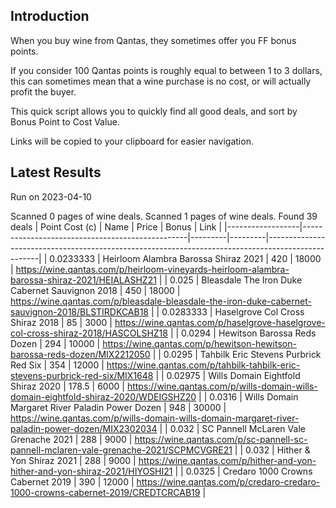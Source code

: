## Introduction

When you buy wine from Qantas, they sometimes offer you FF bonus points. 

If you consider 100 Qantas points is roughly equal to between 1 to 3 dollars, this can sometimes mean that a wine purchase is no cost, or will actually profit the buyer.

This quick script allows you to quickly find all good deals, and sort by Bonus Point to Cost Value.

Links will be copied to your clipboard for easier navigation.

## Latest Results

Run on 2023-04-10

Scanned 0 pages of wine deals.
Scanned 1 pages of wine deals.
Found 39 deals
|   Point Cost (c) | Name                                            |   Price |   Bonus | Link                                                                                              |
|------------------|-------------------------------------------------|---------|---------|---------------------------------------------------------------------------------------------------|
|        0.0233333 | Heirloom Alambra Barossa Shiraz 2021            |   420   |   18000 | https://wine.qantas.com/p/heirloom-vineyards-heirloom-alambra-barossa-shiraz-2021/HEIALASHZ21     |
|        0.025     | Bleasdale The Iron Duke Cabernet Sauvignon 2018 |   450   |   18000 | https://wine.qantas.com/p/bleasdale-bleasdale-the-iron-duke-cabernet-sauvignon-2018/BLSTIRDKCAB18 |
|        0.0283333 | Haselgrove Col Cross Shiraz 2018                |    85   |    3000 | https://wine.qantas.com/p/haselgrove-haselgrove-col-cross-shiraz-2018/HASCOLSHZ18                 |
|        0.0294    | Hewitson Barossa Reds Dozen                     |   294   |   10000 | https://wine.qantas.com/p/hewitson-hewitson-barossa-reds-dozen/MIX2212050                         |
|        0.0295    | Tahbilk Eric Stevens Purbrick Red Six           |   354   |   12000 | https://wine.qantas.com/p/tahbilk-tahbilk-eric-stevens-purbrick-red-six/MIX1648                   |
|        0.02975   | Wills Domain Eightfold Shiraz 2020              |   178.5 |    6000 | https://wine.qantas.com/p/wills-domain-wills-domain-eightfold-shiraz-2020/WDEIGSHZ20              |
|        0.0316    | Wills Domain Margaret River Paladin Power Dozen |   948   |   30000 | https://wine.qantas.com/p/wills-domain-wills-domain-margaret-river-paladin-power-dozen/MIX2302034 |
|        0.032     | SC Pannell McLaren Vale Grenache 2021           |   288   |    9000 | https://wine.qantas.com/p/sc-pannell-sc-pannell-mclaren-vale-grenache-2021/SCPMCVGRE21            |
|        0.032     | Hither & Yon Shiraz 2021                        |   288   |    9000 | https://wine.qantas.com/p/hither-and-yon-hither-and-yon-shiraz-2021/HIYOSHI21                     |
|        0.0325    | Credaro 1000 Crowns Cabernet 2019               |   390   |   12000 | https://wine.qantas.com/p/credaro-credaro-1000-crowns-cabernet-2019/CREDTCRCAB19                  |

